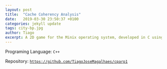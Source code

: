 ```yaml
---
layout: post
title:  "Cache Coherency Analysis"
date:   2019-03-30 23:50:37 +0100
categories: jekyll update
tags: city-bp.jpg
author: Tiago
excerpt: A 2D game for the Minix operating system, developed in C using only the C standard library and Minix's OS API.
---
```


Programing Language: `C++`

Repository: [`https://github.com/TiagoJoseMagalhaes/cparp1`](https://github.com/TiagoJoseMagalhaes/cparp1)